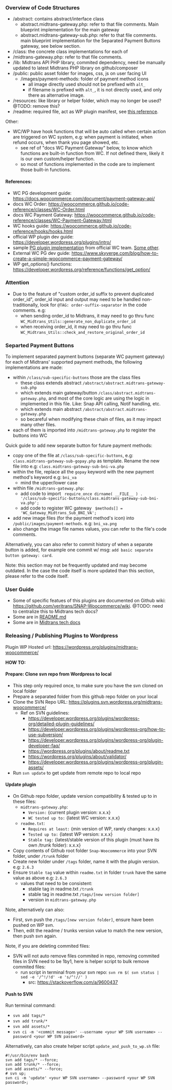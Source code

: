 ### Overview of Code Structures
- /abstract: contains abstract/interface class
  - abstract.midtrans-gateway.php: refer to that file comments. Main blueprint implementation for the main gateway
  - abstract.midtrans-gateway-sub.php: refer to that file comments. main blueprint implementation for the Separated Payment Buttons gateway, see below section.
- /class: the concrete class implementations for each of
- /midtrans-gateway.php: refer to that file comments.
- /lib: Midtrans API PHP library, commited dependency, need be manually updated to latest Midtrans PHP library on github/composer
- /public: public asset folder for images, css, js on user facing UI
  - /images/payment-methods: folder of payment method icons
    - all image directly used should not be prefixed with `alt_`
    - if filename is prefixed with `alt_`, it is not directly used, and only there as alternative image.
- /resources: like library or helper folder, which may no longer be used? @TODO: remove this?
- /readme: required file, act as WP plugin manifest, see [this reference](https://wordpress.org/plugins/readme.txt).

Other:
- WC/WP have hook functions that will be auto called when certain action are triggered on WC system, e.g: when payment is initiated, when refund occurs, when thank you page showed, etc.
  - see ref of "docs WC Payment Gateway" below, to know which functions are built-in function from WC. If not defined there, likely it is our own custom/helper function.
  - so most of functions implemented in the code are to implement those built-in functions.

#### References:
- WC PG development guide: https://docs.woocommerce.com/document/payment-gateway-api/
- docs WC Order: https://woocommerce.github.io/code-reference/classes/WC-Order.html
- docs WC Payment Gateway: https://woocommerce.github.io/code-reference/classes/WC-Payment-Gateway.html
- WC hooks guide: https://woocommerce.github.io/code-reference/hooks/hooks.html
- official WP plugin dev guide: https://developer.wordpress.org/plugins/intro/
- sample [PG plugin implementation](https://github.com/woocommerce/woocommerce-gateway-stripe/) from official WC team. [Some other](https://github.com/woocommerce?q=gateway&type=&language=&sort=).
- External WC PG dev guide: https://www.skyverge.com/blog/how-to-create-a-simple-woocommerce-payment-gateway/
- WP get_options() functions: https://developer.wordpress.org/reference/functions/get_option/

### Attention
- Due to the feature of "custom order_id suffix to prevent duplicated order_id", order_id input and output may need to be handled non-traditionally, look for `@TAG: order-suffix-separator` in the code comments. e.g:
  - when sending order_id to Midtrans, it may need to go thru func `WC_Midtrans_Utils::generate_non_duplicate_order_id`
  - when receiving order_id, it may need to go thru func `WC_Midtrans_Utils::check_and_restore_original_order_id`

### Separted Payment Buttons
To implement separated payment buttons (separate WC payment gateway) for each of Midtrans' supported payment methods, the following implementations are made:
- within `/class/sub-specific-buttons` those are the class files
  - these class extends abstract `/abstract/abstract.midtrans-gateway-sub.php`
  - which extends main gateway/button `/class/abstract.midtrans-gateway.php`, and most of the core logic are using the logic in implemented in this file. Like: Snap API calling, Notif handling, etc.
  - which extends main abstract `/abstract/abstract.midtrans-gateway.php`
  - so becareful when modifying these chain of files, as it may impact many other files.
- each of them is imported into `/midtrans-gateway.php` to register the buttons into WC

Quick guide to add new separate button for future payment methods:
- copy one of the file at `/class/sub-specific-buttons`, e.g: `class.midtrans-gateway-sub-gopay.php` as template. Rename the new file into e.g: `class.midtrans-gateway-sub-bni-va.php`
- within the file, replace all the `gopay` keyword with the new payment method's keyword e.g: `bni_va`
  - mind the upper/lower case
- within file `/midtrans-gateway.php`: 
  - add code to import `
require_once dirname( __FILE__ ) . '/class/sub-specific-buttons/class.midtrans-gateway-sub-bni-va.php';`
  - add code to register WC gateway `
  $methods[] = 'WC_Gateway_Midtrans_Sub_BNI_VA';`
- add new image files (for the payment method's icon) into `/public/images/payment-methods`. e.g: `bni_va.png`
- also change the image file names values, you can refer to the file's code comments.

Alternatively, you can also refer to commit history of when a separate button is added, for example one commit w/ msg: `add basic separate button gateway: card`.

Note: this section may not be frequently updated and may become outdated. In the case the code itself is more updated than this section, please refer to the code itself.

### User Guide
- Some of specific featues of this plugins are documented on Github wiki: https://github.com/veritrans/SNAP-Woocommerce/wiki. @TODO: need to centralize this to Midtrans tech docs?
- Some are in [README.md](./README.md)
- Some are in [Midtrans tech docs](https://docs.midtrans.com/en/snap/with-plugins?id=wordpress-woocommerce)

### Releasing / Publishing Plugins to Wordpress
Plugin WP Hosted url: https://wordpress.org/plugins/midtrans-woocommerce/

**HOW TO:**

#### Prepare: Clone svn repo from Wordpress to local
- This step only required once, to make sure you have the svn cloned on local folder
- Prepare a separated folder from this github repo folder on your local
- Clone the SVN Repo URL: https://plugins.svn.wordpress.org/midtrans-woocommerce/
  - Ref on SVN guidelines:
    - https://developer.wordpress.org/plugins/wordpress-org/detailed-plugin-guidelines/
    - https://developer.wordpress.org/plugins/wordpress-org/how-to-use-subversion/
    - https://developer.wordpress.org/plugins/wordpress-org/plugin-developer-faq/
    - https://wordpress.org/plugins/about/readme.txt
    - https://wordpress.org/plugins/about/validator/
    - https://developer.wordpress.org/plugins/wordpress-org/plugin-assets/
- Run `svn update` to get update from remote repo to local repo

#### Update plugin
- On Github repo folder, update version compatibility & tested up to in these files:
  - `midtrans-gateway.php`:
    - `Version:` {current plugin version: x.x.x}
    - `WC tested up to:` {latest WC version: x.x.x}
  - `readme.txt`:
    - `Requires at least:` {min version of WP, rarely changes: x.x.x}
    - `Tested up to:` {latest WP version: x.x.x}
    - `Stable tag:` {latest/stable version of this plugin (must have its own /trunk folder): x.x.x}
- Copy contents of Github root folder `Snap-Woocommerce` into your SVN folder, under `/trunk` folder
- Create new folder under `/tags` folder, name it with the plugin version. e.g: `2.6.3`
- Ensure `Stable tag` value within `readme.txt` in folder `trunk` have the same value as above e.g: `2.6.3`
  - values that need to be consistent:
    - stable tag in readme.txt `/trunk`
    - stable tag in readme.txt `/tags/[new version folder]`
    - version in `midtrans-gateway.php`

Note, alternatively can also:
- First, svn push the `/tags/[new version folder]`, ensure have been pushed on WP svn.
- Then, edit the readme / trunks version value to match the new version, then push svn again.

Note, if you are deleting commited files:
- SVN will not auto remove files commited in repo, removing commited files in SVN need to be 1by1, here is helper script to bulk remove commited files:
  - run script in terminal from your svn repo: `svn rm $( svn status | sed -e '/^!/!d' -e 's/^!//' )`
    - src: https://stackoverflow.com/a/9600437

#### Push to SVN
Run terminal command:
- `svn add tags/*`
- `svn add trunk/*`
- `svn add assets/*`
- `svn ci -m '<commit message>' --username <your WP SVN username> --password <your WP SVN password>`

Alternatively, can also create helper script `update_and_push_to_wp.sh` file:
```
#!/usr/bin/env bash
svn add tags/* --force; 
svn add trunk/* --force; 
svn add assets/* --force;
# svn up; 
svn ci -m 'update' <your WP SVN username> --password <your WP SVN password>;
```